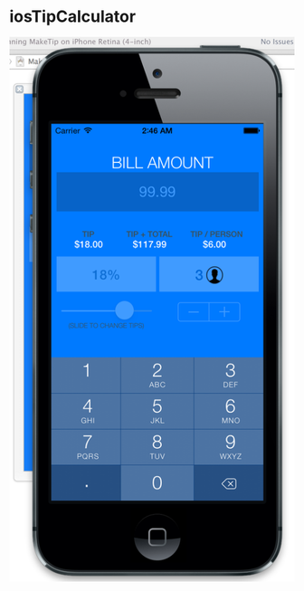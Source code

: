 iosTipCalculator
================

![Alt text](https://github.com/ananavati/iosTipCalculator/blob/master/MakeTip/screenshot.png?raw=true "Optional title")
